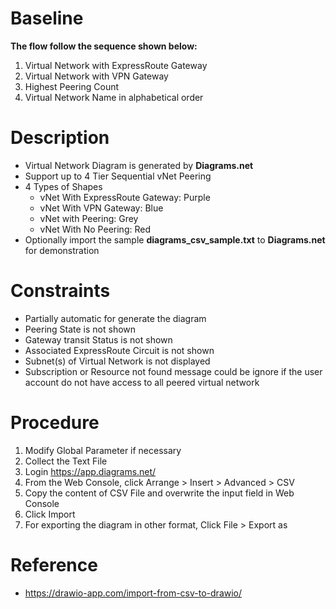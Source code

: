 # Baseline 

**The flow follow the sequence shown below:**
1. Virtual Network with ExpressRoute Gateway
1. Virtual Network with VPN Gateway
1. Highest Peering Count
1. Virtual Network Name in alphabetical order

# Description

- Virtual Network Diagram is generated by **Diagrams.net**
- Support up to 4 Tier Sequential vNet Peering
- 4 Types of Shapes
    - vNet With ExpressRoute Gateway: Purple
    - vNet With VPN Gateway: Blue
    - vNet with Peering: Grey
    - vNet With No Peering: Red
- Optionally import the sample **diagrams_csv_sample.txt** to **Diagrams.net** for demonstration

# Constraints

- Partially automatic for generate the diagram
- Peering State is not shown
- Gateway transit Status is not shown
- Associated ExpressRoute Circuit is not shown
- Subnet(s) of Virtual Network is not displayed
- Subscription or Resource not found message could be ignore if the user account do not have access to all peered virtual network

# Procedure

1. Modify Global Parameter if necessary
1. Collect the Text File
1. Login https://app.diagrams.net/
1. From the Web Console, click Arrange > Insert > Advanced > CSV
1. Copy the content of CSV File and overwrite the input field in Web Console
1. Click Import
1. For exporting the diagram in other format, Click File > Export as  

# Reference

- https://drawio-app.com/import-from-csv-to-drawio/
